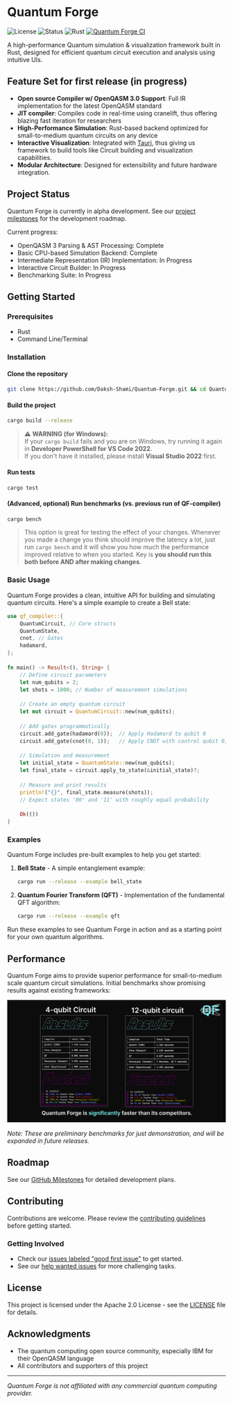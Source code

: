 # Quantum Forge

![License](https://img.shields.io/badge/License-Apache_2.0-blue.svg)
![Status](https://img.shields.io/badge/Status-Alpha-orange.svg)
![Rust](https://img.shields.io/badge/Rust-1.71+-orange.svg)
[![Quantum Forge CI](https://github.com/Daksh-Shami/Quantum-Forge/actions/workflows/ci.yml/badge.svg?branch=dev)](https://github.com/Daksh-Shami/Quantum-Forge/actions/workflows/ci.yml)

A high-performance Quantum simulation & visualization framework built in Rust, designed for efficient quantum circuit execution and analysis using intuitive UIs.

## Feature Set for first release (in progress)

- **Open source Compiler w/ OpenQASM 3.0 Support**: Full IR implementation for the latest OpenQASM standard
- **JIT compiler**: Compiles code in real-time using cranelift, thus offering blazing fast iteration for researchers
- **High-Performance Simulation**: Rust-based backend optimized for small-to-medium quantum circuits on any device
- **Interactive Visualization**: Integrated with [Tauri](https://v2.tauri.app/), thus giving us framework to build tools like Circuit building and visualization capabilities.
- **Modular Architecture**: Designed for extensibility and future hardware integration.

## Project Status

Quantum Forge is currently in alpha development. See our [project milestones](../../milestones) for the development roadmap.

Current progress:
- OpenQASM 3 Parsing & AST Processing: Complete
- Basic CPU-based Simulation Backend: Complete
- Intermediate Representation (IR) Implementation: In Progress
- Interactive Circuit Builder: In Progress
- Benchmarking Suite: In Progress

## Getting Started

### Prerequisites

- Rust
- Command Line/Terminal

### Installation

#### Clone the repository
```bash
git clone https://github.com/Daksh-Shami/Quantum-Forge.git && cd Quantum-Forge
```

#### Build the project
```bash
cargo build --release
```
> ⚠️ **WARNING (for Windows):**  
> If your `cargo build` fails and you are on Windows, try running it again in **Developer PowerShell for VS Code 2022**.  
> If you don't have it installed, please install **Visual Studio 2022** first.

#### Run tests
```bash
cargo test
```

#### (Advanced, optional) Run benchmarks (vs. previous run of QF-compiler)
```bash
cargo bench
```
> This option is great for testing the effect of your changes. Whenever you made a change you think should improve the latency a lot, just run `cargo bench` and it will show you how much the performance improved relative to when you started. Key is **you should run this both before AND after making changes**.


### Basic Usage

Quantum Forge provides a clean, intuitive API for building and simulating quantum circuits. Here's a simple example to create a Bell state:

```rust
use qf_compiler::{
    QuantumCircuit, // Core structs
    QuantumState,
    cnot, // Gates
    hadamard,
};

fn main() -> Result<(), String> {
    // Define circuit parameters
    let num_qubits = 2;
    let shots = 1000; // Number of measurement simulations
    
    // Create an empty quantum circuit
    let mut circuit = QuantumCircuit::new(num_qubits);
    
    // Add gates programmatically
    circuit.add_gate(hadamard(0));  // Apply Hadamard to qubit 0
    circuit.add_gate(cnot(0, 1));   // Apply CNOT with control qubit 0, target qubit 1
    
    // Simulation and measurement
    let initial_state = QuantumState::new(num_qubits);
    let final_state = circuit.apply_to_state(&initial_state)?;
    
    // Measure and print results
    println!("{}", final_state.measure(shots));
    // Expect states '00' and '11' with roughly equal probability
    
    Ok(())
}
```

### Examples

Quantum Forge includes pre-built examples to help you get started:

1. **Bell State** - A simple entanglement example:
   ```bash
   cargo run --release --example bell_state
   ```
2. **Quantum Fourier Transform (QFT)** - Implementation of the fundamental QFT algorithm:
   ```bash
   cargo run --release --example qft
   ```
Run these examples to see Quantum Forge in action and as a starting point for your own quantum algorithms.

## Performance

Quantum Forge aims to provide superior performance for small-to-medium scale quantum circuit simulations. Initial benchmarks show promising results against existing frameworks:

![Performance Benchmarks](./assets/benchmark.png)

*Note: These are preliminary benchmarks for just demonstration, and will be expanded in future releases.*

## Roadmap

See our [GitHub Milestones](../../milestones) for detailed development plans.

## Contributing

Contributions are welcome. Please review the [contributing guidelines](CONTRIBUTING.md) before getting started.

### Getting Involved

- Check our [issues labeled "good first issue"](../../issues?q=is%3Aissue+is%3Aopen+label%3A%22good+first+issue%22) to get started.
- See our [help wanted issues](../../issues?q=is%3Aissue+is%3Aopen+label%3A%22help+wanted%22) for more challenging tasks.

## License

This project is licensed under the Apache 2.0 License - see the [LICENSE](LICENSE) file for details.

## Acknowledgments

- The quantum computing open source community, especially IBM for their OpenQASM language
- All contributors and supporters of this project

---

*Quantum Forge is not affiliated with any commercial quantum computing provider.*
